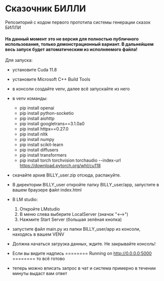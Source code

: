 # Сказочник БИЛЛИ
Репозиторий с кодом первого прототипа системы генерации сказок БИЛЛИ

#### На данный момент это не версия для полностью публичного использования, только демонстрационный вариант. В дальнейшем весь запуск будет автоматическим из исполняемого файла!

Для запуска:
- установите Cuda 11.8
- установите Microsoft C++ Build Tools
- в консоли создайте venv, далее всё запускайте из него
- в venv команды:
  - pip install openai
  - pip install python-socketio
  - pip install aiohttp
  - pip install googletrans==3.1.0a0
  - pip install httpx==0.27.0
  - pip install nltk
  - pip install numpy
  - pip install scikit-learn
  - pip install diffusers
  - pip install transformers
  - pip install torch torchvision torchaudio --index-url https://download.pytorch.org/whl/cu118

- скачайте архив BILLY_user.zip отсюда, распакуйте.
- В директории BILLY_user откройте папку BILLY_user/app, запустите в вашем браузере файл index.html
- В LM studio:
    1) Откройте LMstudio
    2) В меню слева выберите LocalServer (значок "<-->")
    3) Нажмите Start Server (большая зелёная кнопка)
- запустите файл main.py из папки BILLY_user/app из консоли, находясь в вашем VENV
- Должна начаться загрузка данных, ждите. Не закрывайте консоль!
- Если вы видите надпись ======== Running on http://0.0.0.0:5000 ======== то всё готово

- теперь можно вписать запрос в чат и система примерно в течении минуты выдаст вам ответ
